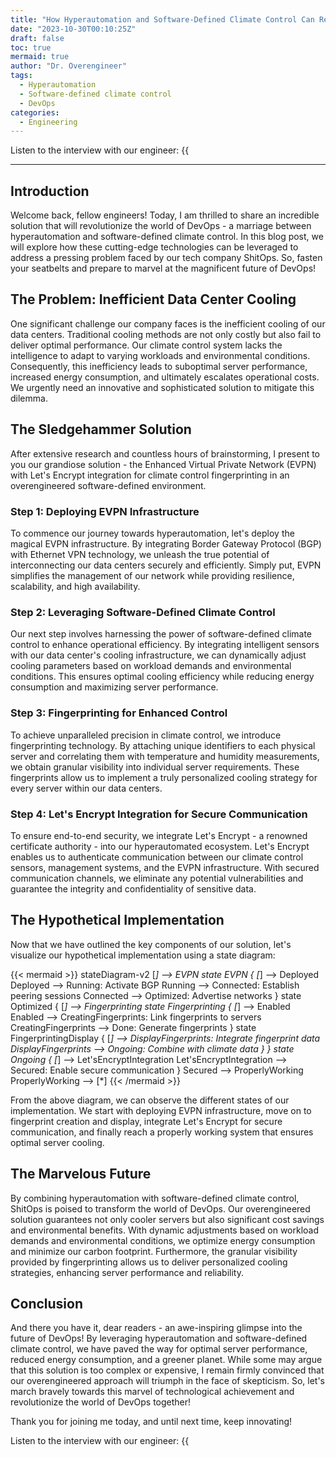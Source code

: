 ```yaml
---
title: "How Hyperautomation and Software-Defined Climate Control Can Revolutionize DevOps"
date: "2023-10-30T00:10:25Z"
draft: false
toc: true
mermaid: true
author: "Dr. Overengineer"
tags:
  - Hyperautomation
  - Software-defined climate control
  - DevOps
categories:
  - Engineering
---
```


Listen to the interview with our engineer: {{<audio src="https://s3.chaops.de/shitops/podcasts/how-hyperautomation-and-software-defined-climate-control-can-revolutionize-devops.mp3" class="audio">}}

---

## Introduction

Welcome back, fellow engineers! Today, I am thrilled to share an incredible solution that will revolutionize the world of DevOps - a marriage between hyperautomation and software-defined climate control. In this blog post, we will explore how these cutting-edge technologies can be leveraged to address a pressing problem faced by our tech company ShitOps. So, fasten your seatbelts and prepare to marvel at the magnificent future of DevOps!

## The Problem: Inefficient Data Center Cooling

One significant challenge our company faces is the inefficient cooling of our data centers. Traditional cooling methods are not only costly but also fail to deliver optimal performance. Our climate control system lacks the intelligence to adapt to varying workloads and environmental conditions. Consequently, this inefficiency leads to suboptimal server performance, increased energy consumption, and ultimately escalates operational costs. We urgently need an innovative and sophisticated solution to mitigate this dilemma.

## The Sledgehammer Solution

After extensive research and countless hours of brainstorming, I present to you our grandiose solution - the Enhanced Virtual Private Network (EVPN) with Let's Encrypt integration for climate control fingerprinting in an overengineered software-defined environment.

### Step 1: Deploying EVPN Infrastructure

To commence our journey towards hyperautomation, let's deploy the magical EVPN infrastructure. By integrating Border Gateway Protocol (BGP) with Ethernet VPN technology, we unleash the true potential of interconnecting our data centers securely and efficiently. Simply put, EVPN simplifies the management of our network while providing resilience, scalability, and high availability.

### Step 2: Leveraging Software-Defined Climate Control

Our next step involves harnessing the power of software-defined climate control to enhance operational efficiency. By integrating intelligent sensors with our data center's cooling infrastructure, we can dynamically adjust cooling parameters based on workload demands and environmental conditions. This ensures optimal cooling efficiency while reducing energy consumption and maximizing server performance.

### Step 3: Fingerprinting for Enhanced Control

To achieve unparalleled precision in climate control, we introduce fingerprinting technology. By attaching unique identifiers to each physical server and correlating them with temperature and humidity measurements, we obtain granular visibility into individual server requirements. These fingerprints allow us to implement a truly personalized cooling strategy for every server within our data centers.

### Step 4: Let's Encrypt Integration for Secure Communication

To ensure end-to-end security, we integrate Let's Encrypt - a renowned certificate authority - into our hyperautomated ecosystem. Let's Encrypt enables us to authenticate communication between our climate control sensors, management systems, and the EVPN infrastructure. With secured communication channels, we eliminate any potential vulnerabilities and guarantee the integrity and confidentiality of sensitive data.

## The Hypothetical Implementation

Now that we have outlined the key components of our solution, let's visualize our hypothetical implementation using a state diagram:

{{< mermaid >}}
stateDiagram-v2
    [*] --> EVPN
    state EVPN {
        [*] --> Deployed
        Deployed --> Running: Activate BGP
        Running --> Connected: Establish peering sessions
        Connected --> Optimized: Advertise networks
    }
    state Optimized {
        [*] --> Fingerprinting
        state Fingerprinting {
            [*] --> Enabled
            Enabled --> CreatingFingerprints: Link fingerprints to servers
            CreatingFingerprints --> Done: Generate fingerprints
        }
        state FingerprintingDisplay {
            [*] --> DisplayFingerprints: Integrate fingerprint data
            DisplayFingerprints --> Ongoing: Combine with climate data
        }
    }
    state Ongoing {
        [*] --> Let'sEncryptIntegration
        Let'sEncryptIntegration --> Secured: Enable secure communication
    }
    Secured --> ProperlyWorking
    ProperlyWorking --> [*]
{{< /mermaid >}}

From the above diagram, we can observe the different states of our implementation. We start with deploying EVPN infrastructure, move on to fingerprint creation and display, integrate Let's Encrypt for secure communication, and finally reach a properly working system that ensures optimal server cooling.

## The Marvelous Future

By combining hyperautomation with software-defined climate control, ShitOps is poised to transform the world of DevOps. Our overengineered solution guarantees not only cooler servers but also significant cost savings and environmental benefits. With dynamic adjustments based on workload demands and environmental conditions, we optimize energy consumption and minimize our carbon footprint. Furthermore, the granular visibility provided by fingerprinting allows us to deliver personalized cooling strategies, enhancing server performance and reliability.

## Conclusion

And there you have it, dear readers - an awe-inspiring glimpse into the future of DevOps! By leveraging hyperautomation and software-defined climate control, we have paved the way for optimal server performance, reduced energy consumption, and a greener planet. While some may argue that this solution is too complex or expensive, I remain firmly convinced that our overengineered approach will triumph in the face of skepticism. So, let's march bravely towards this marvel of technological achievement and revolutionize the world of DevOps together!

Thank you for joining me today, and until next time, keep innovating!

Listen to the interview with our engineer: {{<audio src="https://s3.chaops.de/shitops/podcasts/how-hyperautomation-and-software-defined-climate-control-can-revolutionize-devops.mp3" class="audio">}}